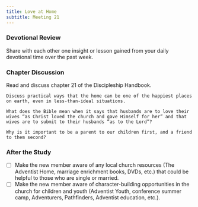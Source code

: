 ```yaml
---
title: Love at Home
subtitle: Meeting 21
---
```


### Devotional Review

Share with each other one insight or lesson gained from your daily devotional time over the past week.

### Chapter Discussion

Read and discuss chapter 21 of the Discipleship Handbook.

`Discuss practical ways that the home can be one of the happiest places on earth, even in less-than-ideal situations.`

`What does the Bible mean when it says that husbands are to love their wives “as Christ loved the church and gave Himself for her” and that wives are to submit to their husbands “as to the Lord”?`

`Why is it important to be a parent to our children first, and a friend to them second?`

### After the Study

- [ ] Make the new member aware of any local church resources (The Adventist Home, marriage enrichment books, DVDs, etc.) that could be helpful to those who are single or married.
- [ ] Make the new member aware of character-building opportunities in the church for children and youth (Adventist Youth, conference summer camp, Adventurers, Pathfinders, Adventist education, etc.).